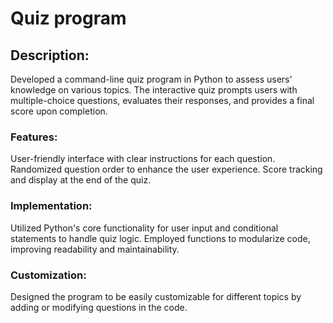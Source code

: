 # Quiz program

## Description:
Developed a command-line quiz program in Python to assess users' knowledge on various topics. The interactive quiz prompts users with multiple-choice questions, evaluates their responses, and provides a final score upon completion.

### Features:
User-friendly interface with clear instructions for each question.
Randomized question order to enhance the user experience.
Score tracking and display at the end of the quiz.

### Implementation:
Utilized Python's core functionality for user input and conditional statements to handle quiz logic.
Employed functions to modularize code, improving readability and maintainability.

### Customization:
Designed the program to be easily customizable for different topics by adding or modifying questions in the code.
